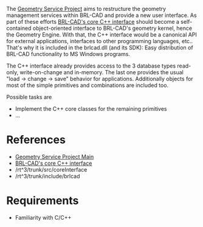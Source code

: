 The [Geometry Service Project](../misc/Geometry_Service_Project_Main.md)
aims to restructure the geometry management services within BRL-CAD and
provide a new user interface. As part of these efforts [BRL-CAD's core
C++ interface](../doc/BRL-CAD's_core_C++_interface.md) should become a
self-contained object-oriented interface to BRL-CAD's geometry kernel,
hence the Geometry Engine. With that, the C++ interface would be a
canonical API for external applications, interfaces to other programming
languages, etc.. That's why it is included in the brlcad.dll (and its
SDK): Easy distribution of BRL-CAD functionality to MS Windows programs.

The C++ interface already provides access to the 3 database types
read-only, write-on-change and in-memory. The last one provides the
usual "load -&gt; change -&gt; save" behavior for applications.
Additionally objects for most of the simple primitives and combinations
are included too.

Possible tasks are

-   Implement the C++ core classes for the remaining primitives
-   ...

# References

-   [Geometry Service Project Main](../misc/Geometry_Service_Project_Main.md)
-   [BRL-CAD's core C++ interface](../doc/BRL-CAD's_core_C++_interface.md)
-   /rt^3/trunk/src/coreInterface
-   /rt^3/trunk/include/brlcad

# Requirements

-   Familiarity with C/C++

